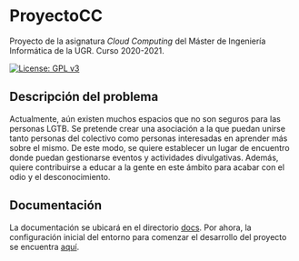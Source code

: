 # ProyectoCC

Proyecto de la asignatura *Cloud Computing* del Máster de Ingeniería Informática de la UGR. Curso 2020-2021.

[![License: GPL v3](https://img.shields.io/badge/License-GPLv3-blue.svg)](https://www.gnu.org/licenses/gpl-3.0)

## Descripción del problema

Actualmente, aún existen muchos espacios que no son seguros para las personas LGTB. Se pretende crear una asociación a la que puedan unirse tanto personas del colectivo como personas interesadas en aprender más sobre el mismo. De este modo, se quiere establecer un lugar de encuentro donde puedan gestionarse eventos y actividades divulgativas. Además, quiere contribuirse a educar a la gente en este ámbito para acabar con el odio y el desconocimiento.

## Documentación

La documentación se ubicará en el directorio [docs](https://github.com/aure-nogueras/ProyectoCC/tree/main/docs). Por ahora, la configuración inicial del entorno para comenzar el desarrollo del proyecto se encuentra [aquí](https://github.com/aure-nogueras/ProyectoCC/blob/main/docs/configuracion_entorno.md).
